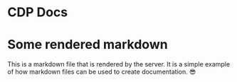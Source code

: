 # CDP Docs

# Some rendered markdown

This is a markdown file that is rendered by the server. It is a simple example of how markdown files can be used to
create documentation. 😎
